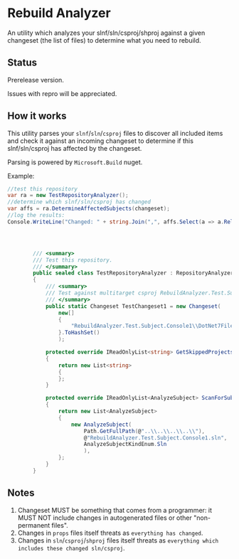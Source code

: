 # Rebuild Analyzer

An utility which analyzes your slnf/sln/csproj/shproj against a given changeset (the list of files) to determine what you need to rebuild.

## Status

Prerelease version.

Issues with repro will be appreciated.

## How it works

This utility parses your `slnf`/`sln`/`csproj` files to discover all included items and check it against an incoming changeset to determine if this slnf/sln/csproj has affected by the changeset.

Parsing is powered by `Microsoft.Build` nuget.

Example:

```C#
//test this repository
var ra = new TestRepositoryAnalyzer();
//determine which slnf/sln/csproj has changed
var affs = ra.DetermineAffectedSubjects(changeset);
//log the results:
Console.WriteLine("Changed: " + string.Join(",", affs.Select(a => a.RelativeFilePath)));




        /// <summary>
        /// Test this repository.
        /// </summary>
        public sealed class TestRepositoryAnalyzer : RepositoryAnalyzer
        {
            /// <summary>
            /// Test against multitarget csproj RebuildAnalyzer.Test.Subject.Console1
            /// </summary>
            public static Changeset TestChangeset1 = new Changeset(
                new[]
                {
                    "RebuildAnalyzer.Test.Subject.Console1\\DotNet7File.cs"
                }.ToHashSet()
                );

            protected override IReadOnlyList<string> GetSkippedProjects()
            {
                return new List<string>
                {
                };
            }

            protected override IReadOnlyList<AnalyzeSubject> ScanForSubjects()
            {
                return new List<AnalyzeSubject>
                {
                    new AnalyzeSubject(
                        Path.GetFullPath(@"..\\..\\..\\..\\"),
                        @"RebuildAnalyzer.Test.Subject.Console1.sln",
                        AnalyzeSubjectKindEnum.Sln
                        ),
                };
            }
        }

```

## Notes

1. Changeset MUST be something that comes from a programmer: it MUST NOT include changes in autogenerated files or other "non-permanent files".
2. Changes in `props` files itself threats as `everything has changed`.
3. Changes in `sln`/`csproj`/`shproj` files itself threats as `everything which includes these changed sln/csproj`.

